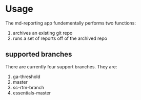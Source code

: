 # Usage
The md-reporting app fundementally performs two functions:
1. archives an existing git repo
2. runs a set of reports off of the archived repo

## supported branches
There are currently four support branches. They are:
1. ga-threshold
2. master
3. sc-rtm-branch
4. essentials-master
